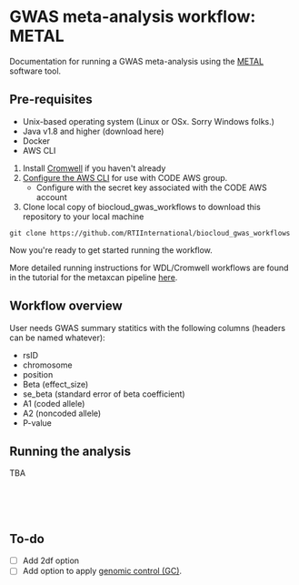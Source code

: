 # GWAS meta-analysis workflow: METAL
Documentation for running a GWAS meta-analysis using the [METAL](https://genome.sph.umich.edu/wiki/METAL_Documentation) software tool.

## Pre-requisites
* Unix-based operating system (Linux or OSx. Sorry Windows folks.)
* Java v1.8 and higher (download here)
* Docker
* AWS CLI

1. Install [Cromwell](https://cromwell.readthedocs.io/en/stable/tutorials/FiveMinuteIntro/) if you haven't already
2. [Configure the AWS CLI](https://docs.aws.amazon.com/cli/latest/userguide/cli-chap-configure.html) for use with CODE AWS group.
    * Configure with the secret key associated with the CODE AWS account
4. Clone local copy of biocloud_gwas_workflows to download this repository to your local machine
```
git clone https://github.com/RTIInternational/biocloud_gwas_workflows
```
Now you're ready to get started running the workflow.

More detailed running instructions for WDL/Cromwell workflows are found in the tutorial for the metaxcan pipeline [here](https://github.com/RTIInternational/metaxcan-pipeline).

## Workflow overview
User needs GWAS summary statitics with the following columns (headers can be named whatever):
* rsID
* chromosome
* position
* Beta (effect_size)
* se_beta (standard error of beta coefficient)
* A1 (coded allele)
* A2 (noncoded allele)
* P-value

## Running the analysis
TBA




<br><br><br>
## To-do 
- [ ] Add 2df option
- [ ] Add option to apply [genomic control (GC)](https://en.wikipedia.org/wiki/Genomic_control).
